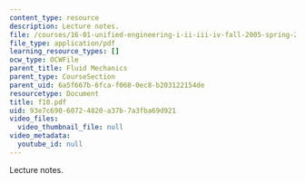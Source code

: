 ```yaml
---
content_type: resource
description: Lecture notes.
file: /courses/16-01-unified-engineering-i-ii-iii-iv-fall-2005-spring-2006/93e7c69060724820a37b7a3fba69d921_f10.pdf
file_type: application/pdf
learning_resource_types: []
ocw_type: OCWFile
parent_title: Fluid Mechanics
parent_type: CourseSection
parent_uid: 6a5f667b-6fca-f068-0ec8-b203122154de
resourcetype: Document
title: f10.pdf
uid: 93e7c690-6072-4820-a37b-7a3fba69d921
video_files:
  video_thumbnail_file: null
video_metadata:
  youtube_id: null
---
```

Lecture notes.